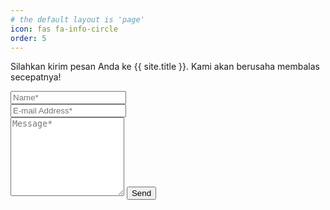 ```yaml
---
# the default layout is 'page'
icon: fas fa-info-circle
order: 5
---
```


<!-- <form action="https://formspree.io/{{site.email}}" method="POST"> -->
<form action="https://formspree.io/f/mgedykzb" method="POST">
<!-- <p class="mb-4">Please send your message to {{ site.title }}. We will reply as soon as possible!</p> -->
<p class="mb-4">Silahkan kirim pesan Anda ke {{ site.title }}. Kami akan berusaha membalas secepatnya! </p>
<div class="form-group row">
<div class="col-md-6">
<input class="form-control" type="text" name="name" placeholder="Name*" required>
</div>
<div class="col-md-6">
<input class="form-control" type="email" name="_replyto" placeholder="E-mail Address*" required>
</div>
</div>
<textarea rows="8" class="form-control mb-3" name="message" placeholder="Message*" required></textarea>    
<input class="btn btn-dark" type="submit" value="Send">
</form>